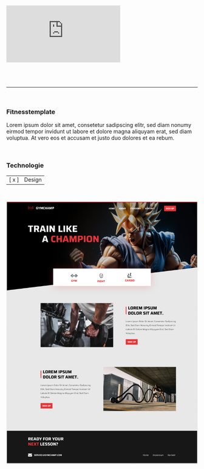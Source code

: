 ![Beispielbild](https://github.com/daniel-pixit/portfolio/blob/main/gitfolio-1.pdf)

<br />
<br />
<hr />
<br />

### Fitnesstemplate
Lorem ipsum dolor sit amet, consetetur sadipscing elitr, sed diam nonumy eirmod tempor invidunt ut labore et dolore magna aliquyam erat, sed diam voluptua. At vero eos et accusam et justo duo dolores et ea rebum.

<br />

### Technologie
|  |  |
| :---: | --- |
| [ x ] | Design |

<br />

![Beispielbild](https://github.com/daniel-pixit/portfolio/blob/main/fitness.png)

